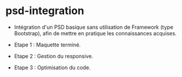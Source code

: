 # psd-integration

- Intégration d'un PSD basique sans utilisation de Framework (type Bootstrap), afin de mettre en pratique les connaissances acquises.

- Etape 1 : Maquette terminé.

- Etape 2 : Gestion du responsive.

- Etape 3 : Optimisation du code.
